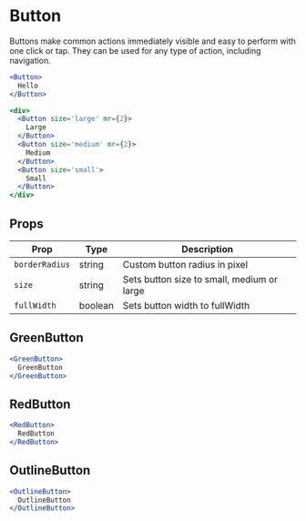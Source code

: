 # Button

Buttons make common actions immediately visible and easy to perform with one click or tap. They can be used for any type of action, including navigation.

```.jsx
<Button>
  Hello
</Button>
```

```.jsx
<div>
  <Button size='large' mr={2}>
    Large
  </Button>
  <Button size='medium' mr={2}>
    Medium
  </Button>
  <Button size='small'>
    Small
  </Button>
</div>
```

## Props

| Prop           | Type    | Description                                |
| -------------- | ------- | ------------------------------------------ |
| `borderRadius` | string  | Custom button radius in pixel              |
| `size`         | string  | Sets button size to small, medium or large |
| `fullWidth`    | boolean | Sets button width to fullWidth             |

## GreenButton

```.jsx
<GreenButton>
  GreenButton
</GreenButton>
```

## RedButton

```.jsx
<RedButton>
  RedButton
</RedButton>
```

## OutlineButton

```.jsx
<OutlineButton>
  OutlineButton
</OutlineButton>
```
